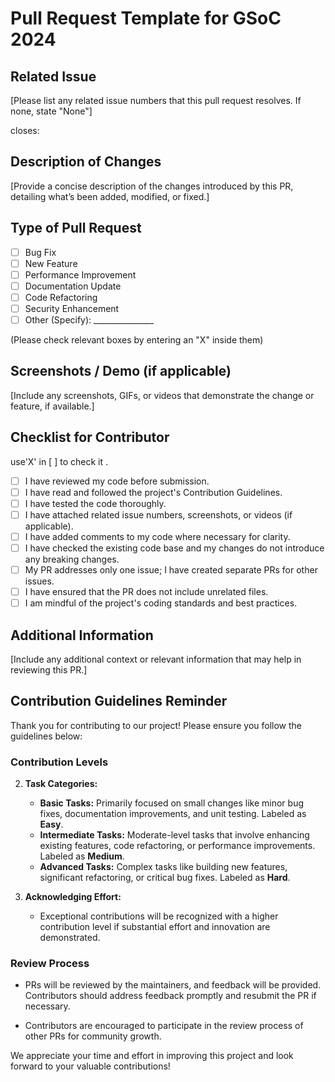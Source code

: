 # Pull Request Template for GSoC 2024

## Related Issue

[Please list any related issue numbers that this pull request resolves. If none, state "None"]

closes:



## Description of Changes

[Provide a concise description of the changes introduced by this PR, detailing what’s been added, modified, or fixed.]

## Type of Pull Request

- [ ] Bug Fix
- [ ] New Feature
- [ ] Performance Improvement
- [ ] Documentation Update
- [ ] Code Refactoring
- [ ] Security Enhancement
- [ ] Other (Specify): _______________

(Please check relevant boxes by entering an "X" inside them)

## Screenshots / Demo (if applicable)

[Include any screenshots, GIFs, or videos that demonstrate the change or feature, if available.]

## Checklist for Contributor
use'X' in [ ] to check it .

- [ ] I have reviewed my code before submission.
- [ ] I have read and followed the project's Contribution Guidelines.
- [ ] I have tested the code thoroughly.
- [ ] I have attached related issue numbers, screenshots, or videos (if applicable).
- [ ] I have added comments to my code where necessary for clarity.
- [ ] I have checked the existing code base and my changes do not introduce any breaking changes.
- [ ] My PR addresses only one issue; I have created separate PRs for other issues.
- [ ] I have ensured that the PR does not include unrelated files.
- [ ] I am mindful of the project's coding standards and best practices.

## Additional Information

[Include any additional context or relevant information that may help in reviewing this PR.]

## Contribution Guidelines Reminder

Thank you for contributing to our project! Please ensure you follow the guidelines below:



### Contribution Levels

2. **Task Categories:**
   - **Basic Tasks:** Primarily focused on small changes like minor bug fixes, documentation improvements, and unit testing. Labeled as **Easy**.
   - **Intermediate Tasks:** Moderate-level tasks that involve enhancing existing features, code refactoring, or performance improvements. Labeled as **Medium**.
   - **Advanced Tasks:** Complex tasks like building new features, significant refactoring, or critical bug fixes. Labeled as **Hard**.

3. **Acknowledging Effort:**
   - Exceptional contributions will be recognized with a higher contribution level if substantial effort and innovation are demonstrated.

### Review Process

- PRs will be reviewed by the maintainers, and feedback will be provided. Contributors should address feedback promptly and resubmit the PR if necessary.

- Contributors are encouraged to participate in the review process of other PRs for community growth.

We appreciate your time and effort in improving this project and look forward to your valuable contributions!
